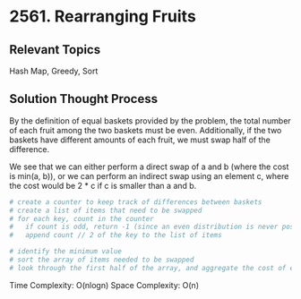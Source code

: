 # 2561. Rearranging Fruits

## Relevant Topics

Hash Map, Greedy, Sort

## Solution Thought Process

By the definition of equal baskets provided by the problem, the total number of each fruit among the two baskets must be even. Additionally, if the two baskets have different amounts of each fruit, we must swap half of the difference.

We see that we can either perform a direct swap of a and b (where the cost is min(a, b)), or we can perform an indirect swap using an element c, where the cost would be 2 \* c if c is smaller than a and b.

```python
# create a counter to keep track of differences between baskets
# create a list of items that need to be swapped
# for each key, count in the counter
#   if count is odd, return -1 (since an even distribution is never possible)
#   append count // 2 of the key to the list of items

# identify the minimum value
# sort the array of items needed to be swapped
# look through the first half of the array, and aggregate the cost of either the value or 2 * minimum
```
Time Complexity: O(nlogn)
Space Complexity: O(n)